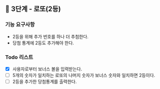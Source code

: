## 🚀 3단계 - 로또(2등)
### 기능 요구사항
- 2등을 위해 추가 번호를 하나 더 추첨한다.
- 당첨 통계에 2등도 추가해야 한다.

### Todo 리스트
- [X] 사용자로부터 보너스 볼을 입력받는다.
- [ ] 5개의 숫자가 일치하는 로또의 나머지 숫자가 보너스 숫자와 일치하면 2등이다.
- [ ] 2등을 추가한 당첨통계를 출력한다.